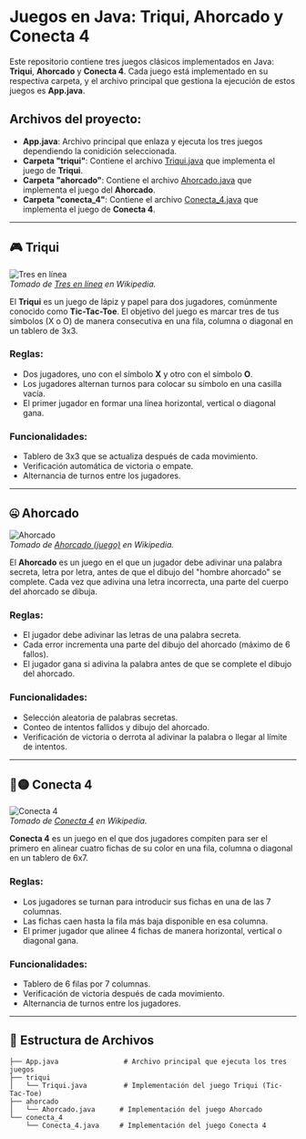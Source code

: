 # Juegos en Java: Triqui, Ahorcado y Conecta 4

Este repositorio contiene tres juegos clásicos implementados en Java: **Triqui**, **Ahorcado** y **Conecta 4**. Cada juego está implementado en su respectiva carpeta, y el archivo principal que gestiona la ejecución de estos juegos es **App.java**.

## Archivos del proyecto:

- **App.java**: Archivo principal que enlaza y ejecuta los tres juegos dependiendo la conidición seleccionada.
- **Carpeta "triqui"**: Contiene el archivo [Triqui.java](Triqui.java) que implementa el juego de **Triqui**.
- **Carpeta "ahorcado"**: Contiene el archivo [Ahorcado.java](Ahorcado.java) que implementa el juego del **Ahorcado**.
- **Carpeta "conecta_4"**: Contiene el archivo [Conecta_4.java](Conecta_4.java) que implementa el juego de **Conecta 4**.

---

## 🎮 Triqui

![Tres en línea](https://upload.wikimedia.org/wikipedia/commons/thumb/3/32/Tic_tac_toe.svg/783px-Tic_tac_toe.svg.png)  
_Tomado de [Tres en línea](https://es.wikipedia.org/wiki/Tres_en_l%C3%ADnea) en Wikipedia._

El **Triqui** es un juego de lápiz y papel para dos jugadores, comúnmente conocido como **Tic-Tac-Toe**. El objetivo del juego es marcar tres de tus símbolos (X o O) de manera consecutiva en una fila, columna o diagonal en un tablero de 3x3.

### Reglas:
- Dos jugadores, uno con el símbolo **X** y otro con el símbolo **O**.
- Los jugadores alternan turnos para colocar su símbolo en una casilla vacía.
- El primer jugador en formar una línea horizontal, vertical o diagonal gana.

### Funcionalidades:
- Tablero de 3x3 que se actualiza después de cada movimiento.
- Verificación automática de victoria o empate.
- Alternancia de turnos entre los jugadores.

---

## 🤐 Ahorcado

![Ahorcado](https://upload.wikimedia.org/wikipedia/commons/thumb/6/6e/Hangman.svg/330px-Hangman.svg.png)  
_Tomado de [Ahorcado (juego)](https://es.wikipedia.org/wiki/Ahorcado_(juego)) en Wikipedia._

El **Ahorcado** es un juego en el que un jugador debe adivinar una palabra secreta, letra por letra, antes de que el dibujo del "hombre ahorcado" se complete. Cada vez que adivina una letra incorrecta, una parte del cuerpo del ahorcado se dibuja.

### Reglas:
- El jugador debe adivinar las letras de una palabra secreta.
- Cada error incrementa una parte del dibujo del ahorcado (máximo de 6 fallos).
- El jugador gana si adivina la palabra antes de que se complete el dibujo del ahorcado.

### Funcionalidades:
- Selección aleatoria de palabras secretas.
- Conteo de intentos fallidos y dibujo del ahorcado.
- Verificación de victoria o derrota al adivinar la palabra o llegar al límite de intentos.

---

## 🔴🟡 Conecta 4

![Conecta 4](https://th.bing.com/th/id/OIP.-dva42mI9sPCMuL32up1JgAAAA?rs=1&pid=ImgDetMain)  
_Tomado de [Conecta 4](https://es.wikipedia.org/wiki/Conecta_4) en Wikipedia._

**Conecta 4** es un juego en el que dos jugadores compiten para ser el primero en alinear cuatro fichas de su color en una fila, columna o diagonal en un tablero de 6x7.

### Reglas:
- Los jugadores se turnan para introducir sus fichas en una de las 7 columnas.
- Las fichas caen hasta la fila más baja disponible en esa columna.
- El primer jugador que alinee 4 fichas de manera horizontal, vertical o diagonal gana.

### Funcionalidades:
- Tablero de 6 filas por 7 columnas.
- Verificación de victoria después de cada movimiento.
- Alternancia de turnos entre los jugadores.

---

## 📂 Estructura de Archivos

```plaintext
├── App.java                # Archivo principal que ejecuta los tres juegos
├── triqui
│   └── Triqui.java         # Implementación del juego Triqui (Tic-Tac-Toe)
├── ahorcado
│   └── Ahorcado.java      # Implementación del juego Ahorcado
└── conecta_4
    └── Conecta_4.java     # Implementación del juego Conecta 4
